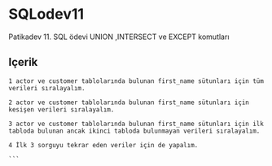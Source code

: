 # SQLodev11
Patikadev 11. SQL ödevi UNION ,INTERSECT ve EXCEPT komutları

## Içerik

````
1 actor ve customer tablolarında bulunan first_name sütunları için tüm verileri sıralayalım.

2 actor ve customer tablolarında bulunan first_name sütunları için kesişen verileri sıralayalım.

3 actor ve customer tablolarında bulunan first_name sütunları için ilk tabloda bulunan ancak ikinci tabloda bulunmayan verileri sıralayalım.

4 İlk 3 sorguyu tekrar eden veriler için de yapalım.

```
